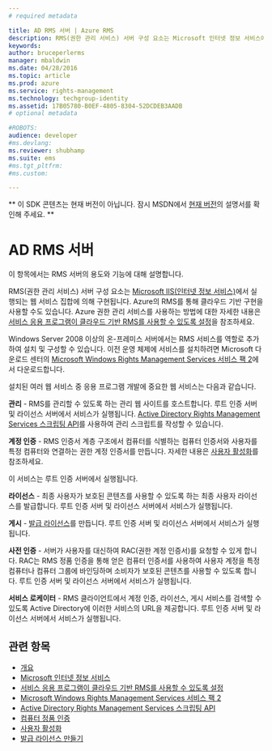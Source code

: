 ```yaml
---
# required metadata

title: AD RMS 서버 | Azure RMS
description: RMS(권한 관리 서비스) 서버 구성 요소는 Microsoft 인터넷 정보 서비스에서 실행되는 웹 서비스 집합에 의해 구현됩니다.
keywords:
author: bruceperlerms
manager: mbaldwin
ms.date: 04/28/2016
ms.topic: article
ms.prod: azure
ms.service: rights-management
ms.technology: techgroup-identity
ms.assetid: 17B05780-B0EF-4805-8304-52DCDEB3AADB
# optional metadata

#ROBOTS:
audience: developer
#ms.devlang:
ms.reviewer: shubhamp
ms.suite: ems
#ms.tgt_pltfrm:
#ms.custom:

---
```

** 이 SDK 콘텐츠는 현재 버전이 아닙니다. 잠시 MSDN에서 [현재 버전](https://msdn.microsoft.com/library/windows/desktop/hh535290(v=vs.85).aspx)의 설명서를 확인해 주세요. **

# AD RMS 서버
이 항목에서는 RMS 서버의 용도와 기능에 대해 설명합니다.

RMS(권한 관리 서비스) 서버 구성 요소는 [Microsoft IIS(인터넷 정보 서비스)](http://www.iis.net/overview)에서 실행되는 웹 서비스 집합에 의해 구현됩니다. Azure의 RMS를 통해 클라우드 기반 구현을 사용할 수도 있습니다. Azure 권한 관리 서비스를 사용하는 방법에 대한 자세한 내용은 [서비스 응용 프로그램이 클라우드 기반 RMS를 사용할 수 있도록 설정](how-to-use-file-api-with-aadrm-cloud.md)을 참조하세요.

Windows Server 2008 이상의 온-프레미스 서버에서는 RMS 서비스를 역할로 추가하여 설치 및 구성할 수 있습니다. 이전 운영 체제에 서비스를 설치하려면 Microsoft 다운로드 센터의 [Microsoft Windows Rights Management Services 서비스 팩 2](http://www.microsoft.com/download/en/details.aspx?id=4909)에서 다운로드합니다.

설치된 여러 웹 서비스 중 응용 프로그램 개발에 중요한 웹 서비스는 다음과 같습니다.

**관리** - RMS를 관리할 수 있도록 하는 관리 웹 사이트를 호스트합니다. 루트 인증 서버 및 라이선스 서버에서 서비스가 실행됩니다. [Active Directory Rights Management Services 스크립팅 API](https://msdn.microsoft.com/library/Bb968797)를 사용하여 관리 스크립트를 작성할 수 있습니다.

**계정 인증** - RMS 인증서 계층 구조에서 컴퓨터를 식별하는 컴퓨터 인증서와 사용자를 특정 컴퓨터와 연결하는 권한 계정 인증서를 만듭니다. 자세한 내용은 [사용자 활성화](https://msdn.microsoft.com/library/Cc530378)를 참조하세요.

이 서비스는 루트 인증 서버에서 실행됩니다.

**라이선스** - 최종 사용자가 보호된 콘텐츠를 사용할 수 있도록 하는 최종 사용자 라이선스를 발급합니다. 루트 인증 서버 및 라이선스 서버에서 서비스가 실행됩니다.

**게시** - [발급 라이선스](https://msdn.microsoft.com/library/Aa362355)를 만듭니다. 루트 인증 서버 및 라이선스 서버에서 서비스가 실행됩니다.

**사전 인증** - 서버가 사용자를 대신하여 RAC(권한 계정 인증서)를 요청할 수 있게 합니다. RAC는 RMS 정품 인증을 통해 얻은 컴퓨터 인증서를 사용하여 사용자 계정을 특정 컴퓨터나 컴퓨터 그룹에 바인딩하며 소비자가 보호된 콘텐츠를 사용할 수 있도록 합니다. 루트 인증 서버 및 라이선스 서버에서 서비스가 실행됩니다.

**서비스 로케이터** - RMS 클라이언트에서 계정 인증, 라이선스, 게시 서비스를 검색할 수 있도록 Active Directory에 이러한 서비스의 URL을 제공합니다. 루트 인증 서버 및 라이선스 서버에서 서비스가 실행됩니다.

 

## 관련 항목 ##
* [개요](ad-rms-overview.md)
* [Microsoft 인터넷 정보 서비스](http://www.iis.net/overview)
* [서비스 응용 프로그램이 클라우드 기반 RMS를 사용할 수 있도록 설정](how-to-use-file-api-with-aadrm-cloud.md)
* [Microsoft Windows Rights Management Services 서비스 팩 2](http://www.microsoft.com/download/en/details.aspx?id=4909)
* [Active Directory Rights Management Services 스크립팅 API](https://msdn.microsoft.com/library/Bb968797)
* [컴퓨터 정품 인증](https://msdn.microsoft.com/library/Cc530377)
* [사용자 활성화](https://msdn.microsoft.com/library/Cc530378)
* [발급 라이선스 만들기](https://msdn.microsoft.com/library/Aa362355)

 

 


<!--HONumber=Jun16_HO1-->


